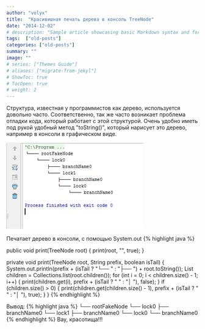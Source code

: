 ```yaml
---
author: "volyx"
title:  "Красивишная печать дерева в консоль TreeNode"
date: "2014-12-02"
# description: "Sample article showcasing basic Markdown syntax and formatting for HTML elements."
tags:  ["old-posts"]
categories: ["old-posts"]
summary: ""
image: ""
# series: ["Themes Guide"]
# aliases: ["migrate-from-jekyl"]
# ShowToc: true
# TocOpen: true
# weight: 2
---
```


Cтруктура, известная у программистов как дерево, используется довольно часто. Соответственно, так же часто возникает проблема отладки кода, который работает с этой структурой. Очень удобно иметь под рукой удобный метод "toString()", который нарисует это дерево, например в консоли в графическом виде. 

![](/images/print-tree.png)

Печатает дерево в консоли, с помощью System.out
{% highlight java %}

 public void print(TreeNode root) {
        print(root, "", true);
    }

 private void print(TreeNode root, String prefix, boolean isTail) {
        System.out.println(prefix + (isTail ? "└── " : "├── ") + root.toString());
        List<TreeNode> children = Collections.list(root.children());
        for (int i = 0; i < children.size() - 1; i++) {
            print(children.get(i), prefix + (isTail ? "    " : "│   "), false);
        }
        if (children.size() > 0) {
            print(children.get(children.size() - 1), prefix + (isTail ? "    " : "│   "), true);
        }
}
{% endhighlight %}


Вывод:
{% highlight java %}
└── rootFakeNode
    └── lock0
        ├── branchName0
        └── lock1
            ├── branchName0
            └── lock0
                └── branchName0
{% endhighlight %}
Вау, красотища!!!

